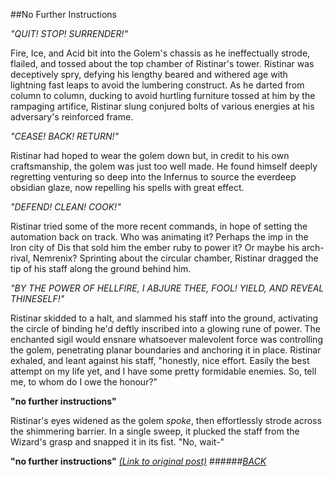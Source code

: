 ##No Further Instructions

*"QUIT! STOP! SURRENDER!"*

Fire, Ice, and Acid bit into the Golem's chassis as he ineffectually strode, flailed, and tossed about the top chamber of Ristinar's tower. Ristinar was deceptively spry, defying his lengthy beared and withered age with lightning fast leaps to avoid the lumbering construct. As he darted from column to column, ducking to avoid hurtling furniture tossed at him by the rampaging artifice, Ristinar slung conjured bolts of various energies at his adversary's reinforced frame.

*"CEASE! BACK! RETURN!"*

Ristinar had hoped to wear the golem down but, in credit to his own craftsmanship, the golem was just too well made. He found himself deeply regretting venturing so deep into the Infernus to source the everdeep obsidian glaze, now repelling his spells with great effect.

*"DEFEND! CLEAN! COOK!"*

Ristinar tried some of the more recent commands, in hope of setting the automation back on track. Who was animating it? Perhaps the imp in the Iron city of Dis that sold him the ember ruby to power it? Or maybe his arch-rival, Nemrenix? Sprinting about the circular chamber, Ristinar dragged the tip of his staff along the ground behind him.

*"BY THE POWER OF HELLFIRE, I ABJURE THEE, FOOL! YIELD, AND REVEAL THINESELF!"*

Ristinar skidded to a halt, and slammed his staff into the ground, activating the circle of binding he'd deftly inscribed into a glowing rune of power. The enchanted sigil would ensnare whatsoever malevolent force was controlling the golem, penetrating planar boundaries and anchoring it in place. Ristinar exhaled, and leant against his staff, "honestly, nice effort. Easily the best attempt on my life yet, and I have some pretty formidable enemies. So, tell me, to whom do I owe the honour?"

**"no further instructions"**

Ristinar's eyes widened as the golem *spoke*, then effortlessly strode across the shimmering barrier. In a single sweep, it plucked the staff from the Wizard's grasp and snapped it in its fist. "No, wait-"

**"no further instructions"**
[*(Link to original post)*](https://www.reddit.com/r/Worldprompts/comments/3fsj30/the_last_message_we_received_was_no_further/ctty6gm?context=3)
######[_BACK_](/README.md)
